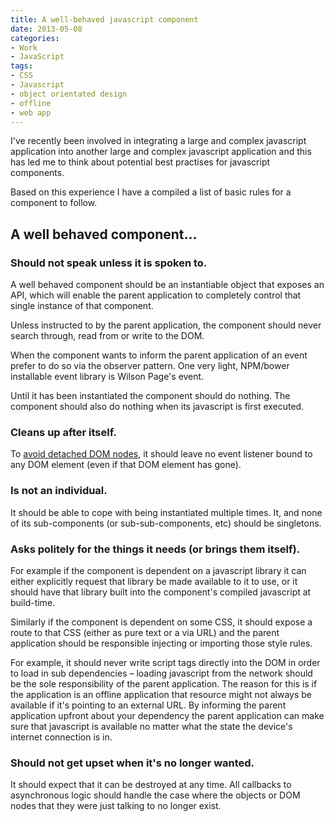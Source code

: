 ```yaml
---
title: A well-behaved javascript component
date: 2013-05-08
categories:
- Work
- JavaScript
tags:
- CSS
- Javascript
- object orientated design
- offline
- web app
---
```

I've recently been involved in integrating a large and complex javascript application into another large and complex javascript application and this has led me to think about potential best practises for javascript components.

Based on this experience I have a compiled a list of basic rules for a component to follow.

## A well behaved component…

### Should not speak unless it is spoken to.

A well behaved component should be an instantiable object that exposes an API, which will enable the parent application to completely control that single instance of that component.

Unless instructed to by the parent application, the component should never search through, read from or write to the DOM.

When the component wants to inform the parent application of an event prefer to do so via the observer pattern. One very light, NPM/bower installable event library is Wilson Page's event.

Until it has been instantiated the component should do nothing. The component should also do nothing when its javascript is first executed.

### Cleans up after itself.

To [avoid detached DOM nodes](http://stackoverflow.com/questions/11930050/finding-js-memory-leak-in-chrome-dev-tools), it should leave no event listener bound to any DOM element (even if that DOM element has gone).

### Is not an individual.

It should be able to cope with being instantiated multiple times. It, and none of its sub-components (or sub-sub-components, etc) should be singletons.

### Asks politely for the things it needs (or brings them itself).

For example if the component is dependent on a javascript library it can either explicitly request that library be made available to it to use, or it should have that library built into the component's compiled javascript at build-time.

Similarly if the component is dependent on some CSS, it should expose a route to that CSS (either as pure text or a via URL) and the parent application should be responsible injecting or importing those style rules.

For example, it should never write script tags directly into the DOM in order to load in sub dependencies – loading javascript from the network should be the sole responsibility of the parent application. The reason for this is if the application is an offline application that resource might not always be available if it's pointing to an external URL. By informing the parent application upfront about your dependency the parent application can make sure that javascript is available no matter what the state the device's internet connection is in.

### Should not get upset when it's no longer wanted.

It should expect that it can be destroyed at any time. All callbacks to asynchronous logic should handle the case where the objects or DOM nodes that they were just talking to no longer exist.
